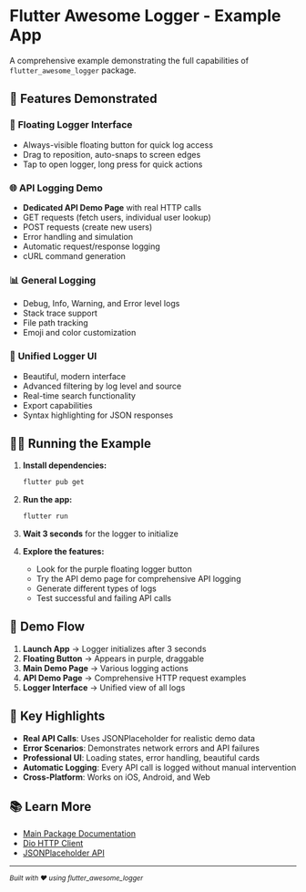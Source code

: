 # Flutter Awesome Logger - Example App

A comprehensive example demonstrating the full capabilities of `flutter_awesome_logger` package.

## 🚀 Features Demonstrated

### 📱 **Floating Logger Interface**
- Always-visible floating button for quick log access
- Drag to reposition, auto-snaps to screen edges
- Tap to open logger, long press for quick actions

### 🌐 **API Logging Demo**
- **Dedicated API Demo Page** with real HTTP calls
- GET requests (fetch users, individual user lookup)
- POST requests (create new users)
- Error handling and simulation
- Automatic request/response logging
- cURL command generation

### 📊 **General Logging**
- Debug, Info, Warning, and Error level logs
- Stack trace support
- File path tracking
- Emoji and color customization

### 🎨 **Unified Logger UI**
- Beautiful, modern interface
- Advanced filtering by log level and source
- Real-time search functionality
- Export capabilities
- Syntax highlighting for JSON responses

## 🏃‍♂️ Running the Example

1. **Install dependencies:**
   ```bash
   flutter pub get
   ```

2. **Run the app:**
   ```bash
   flutter run
   ```

3. **Wait 3 seconds** for the logger to initialize

4. **Explore the features:**
   - Look for the purple floating logger button
   - Try the API demo page for comprehensive API logging
   - Generate different types of logs
   - Test successful and failing API calls

## 📱 Demo Flow

1. **Launch App** → Logger initializes after 3 seconds
2. **Floating Button** → Appears in purple, draggable
3. **Main Demo Page** → Various logging actions
4. **API Demo Page** → Comprehensive HTTP request examples
5. **Logger Interface** → Unified view of all logs

## 🎯 Key Highlights

- **Real API Calls**: Uses JSONPlaceholder for realistic demo data
- **Error Scenarios**: Demonstrates network errors and API failures
- **Professional UI**: Loading states, error handling, beautiful cards
- **Automatic Logging**: Every API call is logged without manual intervention
- **Cross-Platform**: Works on iOS, Android, and Web

## 📚 Learn More

- [Main Package Documentation](../README.md)
- [Dio HTTP Client](https://pub.dev/packages/dio)
- [JSONPlaceholder API](https://jsonplaceholder.typicode.com)

---

<sub>*Built with ❤️ using flutter_awesome_logger*</sub>

